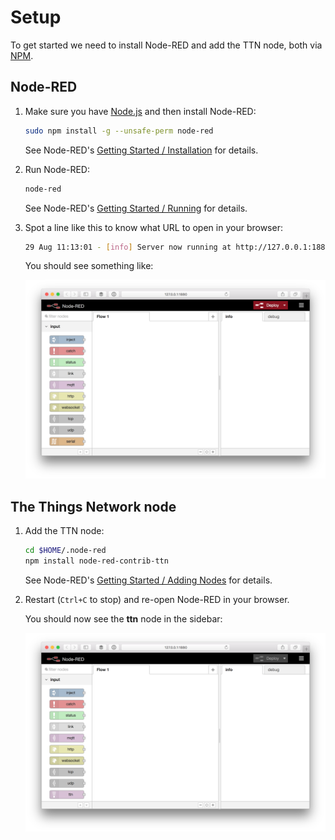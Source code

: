 # Setup
To get started we need to install Node-RED and add the TTN node, both via [NPM](https://www.npmjs.com/).

## Node-RED

1.  Make sure you have [Node.js](https://nodejs.org/) and then install Node-RED:

    ```bash
    sudo npm install -g --unsafe-perm node-red
    ```

    See Node-RED's [Getting Started / Installation](http://nodered.org/docs/getting-started/installation) for details.
  
2.  Run Node-RED:

    ```bash
    node-red
    ```

    See Node-RED's [Getting Started / Running](http://nodered.org/docs/getting-started/running) for details.
	
3.  Spot a line like this to know what URL to open in your browser:

    ```bash
    29 Aug 11:13:01 - [info] Server now running at http://127.0.0.1:1880/
    ```

    You should see something like:

    ![](/assets/node-red.png)

## The Things Network node
    
1.  Add the TTN node:

    ```bash
    cd $HOME/.node-red
    npm install node-red-contrib-ttn
    ```
        
    See Node-RED's [Getting Started / Adding Nodes](http://nodered.org/docs/getting-started/adding-nodes) for details.
    
2.  Restart (`Ctrl+C` to stop) and re-open Node-RED in your browser.

    You should now see the **ttn** node in the sidebar:

    ![](/assets/node-red-ttn.png)